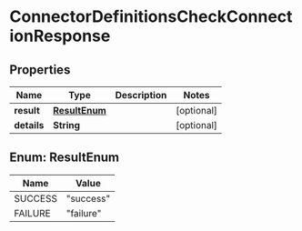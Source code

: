

# ConnectorDefinitionsCheckConnectionResponse


## Properties

| Name | Type | Description | Notes |
|------------ | ------------- | ------------- | -------------|
|**result** | [**ResultEnum**](#ResultEnum) |  |  [optional] |
|**details** | **String** |  |  [optional] |



## Enum: ResultEnum

| Name | Value |
|---- | -----|
| SUCCESS | &quot;success&quot; |
| FAILURE | &quot;failure&quot; |



